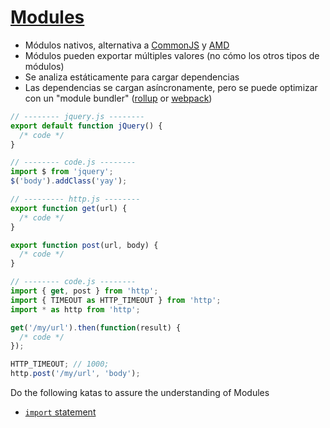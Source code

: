 # [Modules](https://hacks.mozilla.org/2015/08/es6-in-depth-modules/)

- Módulos nativos, alternativa a [CommonJS](http://www.commonjs.org/) y [AMD](http://requirejs.org/docs/whyamd.html)
- Módulos pueden exportar múltiples valores (no cómo los otros tipos de módulos)
- Se analiza estáticamente para cargar dependencias
- Las dependencias se cargan asíncronamente, pero se puede optimizar con un "module bundler" ([rollup](http://rollupjs.org/) or [webpack](https://webpack.github.io/))

```javascript
// -------- jquery.js --------
export default function jQuery() {
  /* code */
}

// -------- code.js --------
import $ from 'jquery';
$('body').addClass('yay');

```

```javascript
// --------- http.js --------
export function get(url) {
  /* code */
}

export function post(url, body) {
  /* code */
}

// -------- code.js --------
import { get, post } from 'http';
import { TIMEOUT as HTTP_TIMEOUT } from 'http';
import * as http from 'http';

get('/my/url').then(function(result) {
  /* code */
});

HTTP_TIMEOUT; // 1000;
http.post('/my/url', 'body');
```

Do the following katas to assure the understanding of Modules
- [`import` statement](http://tddbin.com/#?kata=es6/language/modules/import)